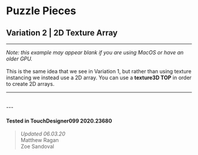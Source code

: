 <!DOCTYPE html>
<html>
<head>    
    <link rel="stylesheet" href="../../../assets/styles.css">
</head>
<body>

<h1>Puzzle Pieces</h1>
<h2>Variation 2 | 2D Texture Array</h2>
<hr>
<p>
	<i> Note: this example may appear blank if you are using MacOS or have an older GPU.</i>
	    <br> <br>
    This is the same idea that we see in Variation 1, but rather than using texture instancing we instead use a 2D array. You can use a <b>texture3D TOP</b> in order to create 2D arrays.
</p> 

<hr>

<br>
---

#### Tested in TouchDesigner099 2020.23680 
>*Updated 06.03.20*  
Matthew Ragan  
Zoe Sandoval  